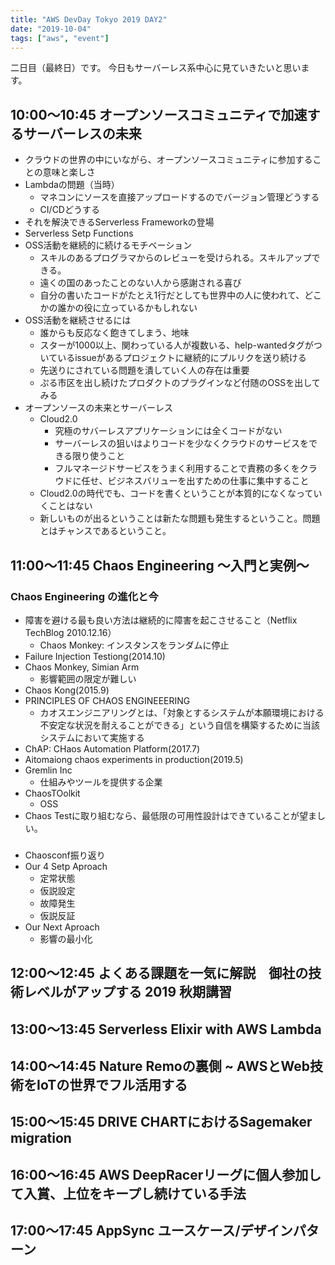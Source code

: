 ```yaml
---
title: "AWS DevDay Tokyo 2019 DAY2"
date: "2019-10-04"
tags: ["aws", "event"]
---
```


二日目（最終日）です。
今日もサーバーレス系中心に見ていきたいと思います。

## 10:00〜10:45 オープンソースコミュニティで加速するサーバーレスの未来
* クラウドの世界の中にいながら、オープンソースコミュニティに参加することの意味と楽しさ
* Lambdaの問題（当時）
  - マネコンにソースを直接アップロードするのでバージョン管理どうする
  - CI/CDどうする
* それを解決できるServerless Frameworkの登場
* Serverless Setp Functions
* OSS活動を継続的に続けるモチベーション
  - スキルのあるプログラマからのレビューを受けられる。スキルアップできる。
  - 遠くの国のあったことのない人から感謝される喜び
  - 自分の書いたコードがたとえ1行だとしても世界中の人に使われて、どこかの誰かの役に立っているかもしれない
* OSS活動を継続させるには
  - 誰からも反応なく飽きてしまう、地味
  - スターが1000以上、関わっている人が複数いる、help-wantedタグがついているissueがあるプロジェクトに継続的にプルリクを送り続ける
  - 先送りにされている問題を潰していく人の存在は重要
  - ぷる市区を出し続けたプロダクトのプラグインなど付随のOSSを出してみる
* オープンソースの未来とサーバーレス
  - Cloud2.0
    - 究極のサバーレスアプリケーションには全くコードがない
    - サーバーレスの狙いはよりコードを少なくクラウドのサービスをできる限り使うこと
    - フルマネージドサービスをうまく利用することで責務の多くをクラウドに任せ、ビジネスバリューを出すための仕事に集中すること
  - Cloud2.0の時代でも、コードを書くということが本質的になくなっていくことはない
  - 新しいものが出るということは新たな問題も発生するということ。問題とはチャンスであるということ。

## 11:00〜11:45 Chaos Engineering ～入門と実例～
### Chaos Engineering の進化と今
* 障害を避ける最も良い方法は継続的に障害を起こさせること（Netflix TechBlog 2010.12.16）
  - Chaos Monkey: インスタンスをランダムに停止
* Failure Injection Testiong(2014.10)
* Chaos Monkey, Simian Arm
  - 影響範囲の限定が難しい
* Chaos Kong(2015.9)
* PRINCIPLES OF CHAOS ENGINEEERING
  - カオスエンジニアリングとは、「対象とするシステムが本願環境における不安定な状況を耐えることができる」という自信を構築するために当該システムにおいて実施する
* ChAP: CHaos Automation Platform(2017.7)
* Aitomaiong chaos experiments in production(2019.5)
* Gremlin Inc
  - 仕組みやツールを提供する企業
* ChaosTOolkit
  - OSS
* Chaos Testに取り組むなら、最低限の可用性設計はできていることが望ましい。

### 
* Chaosconf振り返り
* Our 4 Setp Aproach
  - 定常状態
  - 仮説設定
  - 故障発生
  - 仮説反証
* Our Next Aproach
  - 影響の最小化

## 12:00〜12:45 よくある課題を一気に解説　御社の技術レベルがアップする 2019 秋期講習


## 13:00〜13:45 Serverless Elixir with AWS Lambda


## 14:00〜14:45 Nature Remoの裏側 ~ AWSとWeb技術をIoTの世界でフル活用する


## 15:00〜15:45 DRIVE CHARTにおけるSagemaker migration


## 16:00〜16:45 AWS DeepRacerリーグに個人参加して入賞、上位をキープし続けている手法


## 17:00〜17:45 AppSync ユースケース/デザインパターン
